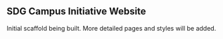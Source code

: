 SDG Campus Initiative Website
--------------------------------

Initial scaffold being built. More detailed pages and styles will be added.
